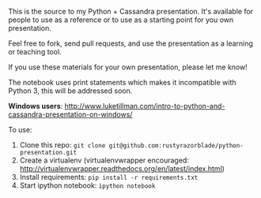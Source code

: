 This is the source to my Python + Cassandra presentation.  It's available for people to use as a reference or to use as a starting point for you own presentation.

Feel free to fork, send pull requests, and use the presentation as a learning or teaching tool.

If you use these materials for your own presentation, please let me know!  

The notebook uses print statements which makes it incompatible with Python 3, this will be addressed soon.

**Windows users**: http://www.luketillman.com/intro-to-python-and-cassandra-presentation-on-windows/

To use:

1. Clone this repo: `git clone git@github.com:rustyrazorblade/python-presentation.git`
2. Create a virtualenv (virtualenvwrapper encouraged: http://virtualenvwrapper.readthedocs.org/en/latest/index.html)
3. Install requirements: `pip install -r requirements.txt`
4. Start ipython notebook: `ipython notebook`
